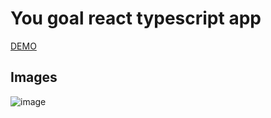 # You goal react typescript app

[DEMO](https://average-chess-vv.surge.sh/)

## Images

![image](https://github.com/ferhatkplnn/react-typescript-mini-examples/assets/29931637/885a0755-86d0-4206-9728-070dd77299c7)
